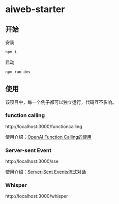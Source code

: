 # aiweb-starter

## 开始

安装
```bash
npm i
```

启动
```bash
npm run dev
```


## 使用
该项目中，每一个例子都可以独立运行，代码互不影响。

### function calling
http://localhost:3000/functioncalling

使用介绍：[OpenAI Function Calling的使用](https://aiweb.viku.org/practice/openai-function-calling-de-shi-yong)

### Server-sent Event
http://localhost:3000/sse

使用介绍：[Server-Sent Events流式对话](https://aiweb.viku.org/practice/serversent-events-liu-shi-dui-hua)


### Whisper
http://localhost:3000/whisper





